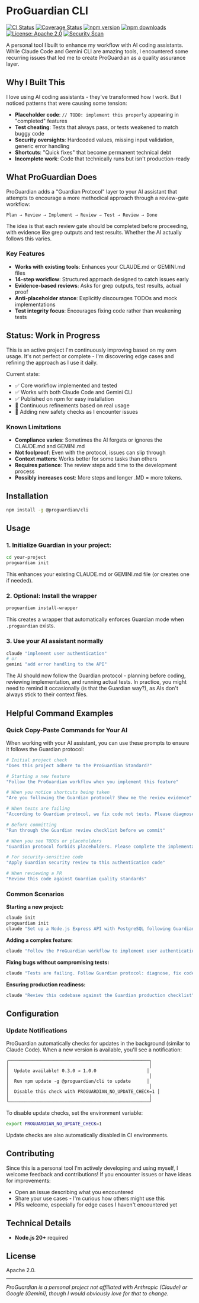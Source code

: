 # ProGuardian CLI

[![CI Status](https://github.com/WillyNilsson/ProGuardian/workflows/CI/badge.svg)](https://github.com/WillyNilsson/ProGuardian/actions/workflows/ci.yml)
[![Coverage Status](https://codecov.io/gh/WillyNilsson/ProGuardian/branch/main/graph/badge.svg)](https://codecov.io/gh/WillyNilsson/ProGuardian)
[![npm version](https://badge.fury.io/js/@proguardian%2Fcli.svg)](https://www.npmjs.com/package/@proguardian/cli)
[![npm downloads](https://img.shields.io/npm/dm/@proguardian/cli)](https://www.npmjs.com/package/@proguardian/cli)
[![License: Apache 2.0](https://img.shields.io/badge/License-Apache%202.0-blue.svg)](https://opensource.org/licenses/Apache-2.0)
[![Security Scan](https://github.com/WillyNilsson/ProGuardian/workflows/Security/badge.svg)](https://github.com/WillyNilsson/ProGuardian/actions/workflows/security.yml)

A personal tool I built to enhance my workflow with AI coding assistants. While Claude Code and Gemini CLI are amazing tools, I encountered some recurring issues that led me to create ProGuardian as a quality assurance layer.

## Why I Built This

I love using AI coding assistants - they've transformed how I work. But I noticed patterns that were causing some tension:

- **Placeholder code**: `// TODO: implement this properly` appearing in "completed" features
- **Test cheating**: Tests that always pass, or tests weakened to match buggy code
- **Security oversights**: Hardcoded values, missing input validation, generic error handling
- **Shortcuts**: "Quick fixes" that become permanent technical debt
- **Incomplete work**: Code that technically runs but isn't production-ready

## What ProGuardian Does

ProGuardian adds a "Guardian Protocol" layer to your AI assistant that attempts to encourage a more methodical approach through a review-gate workflow:

```
Plan → Review → Implement → Review → Test → Review → Done
```

The idea is that each review gate should be completed before proceeding, with evidence like grep outputs and test results. Whether the AI actually follows this varies.

### Key Features

- **Works with existing tools**: Enhances your CLAUDE.md or GEMINI.md files
- **14-step workflow**: Structured approach designed to catch issues early
- **Evidence-based reviews**: Asks for grep outputs, test results, actual proof
- **Anti-placeholder stance**: Explicitly discourages TODOs and mock implementations
- **Test integrity focus**: Encourages fixing code rather than weakening tests

## Status: Work in Progress

This is an active project I'm continuously improving based on my own usage. It's not perfect or complete - I'm discovering edge cases and refining the approach as I use it daily.

Current state:

- ✅ Core workflow implemented and tested
- ✅ Works with both Claude Code and Gemini CLI
- ✅ Published on npm for easy installation
- 🚧 Continuous refinements based on real usage
- 🚧 Adding new safety checks as I encounter issues

### Known Limitations

- **Compliance varies**: Sometimes the AI forgets or ignores the CLAUDE.md and GEMINI.md
- **Not foolproof**: Even with the protocol, issues can slip through
- **Context matters**: Works better for some tasks than others
- **Requires patience**: The review steps add time to the development process
- **Possibly increases cost**: More steps and longer .MD = more tokens.

## Installation

```bash
npm install -g @proguardian/cli
```

## Usage

### 1. Initialize Guardian in your project:

```bash
cd your-project
proguardian init
```

This enhances your existing CLAUDE.md or GEMINI.md file (or creates one if needed).

### 2. Optional: Install the wrapper

```bash
proguardian install-wrapper
```

This creates a wrapper that automatically enforces Guardian mode when `.proguardian` exists.

### 3. Use your AI assistant normally

```bash
claude "implement user authentication"
# or
gemini "add error handling to the API"
```

The AI should now follow the Guardian protocol - planning before coding, reviewing implementation, and running actual tests. In practice, you might need to remind it occasionally (is that the Guardian way?), as AIs don't always stick to their context files.

## Helpful Command Examples

### Quick Copy-Paste Commands for Your AI

When working with your AI assistant, you can use these prompts to ensure it follows the Guardian protocol:

```bash
# Initial project check
"Does this project adhere to the ProGuardian Standard?"

# Starting a new feature
"Follow the ProGuardian workflow when you implement this feature"

# When you notice shortcuts being taken
"Are you following the Guardian protocol? Show me the review evidence"

# When tests are failing
"According to Guardian protocol, we fix code not tests. Please diagnose the root cause"

# Before committing
"Run through the Guardian review checklist before we commit"

# When you see TODOs or placeholders
"Guardian protocol forbids placeholders. Please complete the implementation"

# For security-sensitive code
"Apply Guardian security review to this authentication code"

# When reviewing a PR
"Review this code against Guardian quality standards"
```

### Common Scenarios

**Starting a new project:**
```bash
claude init
proguardian init
claude "Set up a Node.js Express API with PostgreSQL following Guardian standards"
```

**Adding a complex feature:**
```bash
claude "Follow the ProGuardian workflow to implement user authentication with JWT"
```

**Fixing bugs without compromising tests:**
```bash
claude "Tests are failing. Follow Guardian protocol: diagnose, fix code (not tests), verify"
```

**Ensuring production readiness:**
```bash
claude "Review this codebase against the Guardian production checklist"
```

## Configuration

### Update Notifications

ProGuardian automatically checks for updates in the background (similar to Claude Code). When a new version is available, you'll see a notification:

```
╭─────────────────────────────────────────────────────╮
│                                                     │
│  Update available! 0.3.0 → 1.0.0                   │
│                                                     │
│  Run npm update -g @proguardian/cli to update      │
│                                                     │
│  Disable this check with PROGUARDIAN_NO_UPDATE_CHECK=1 │
│                                                     │
╰─────────────────────────────────────────────────────╯
```

To disable update checks, set the environment variable:

```bash
export PROGUARDIAN_NO_UPDATE_CHECK=1
```

Update checks are also automatically disabled in CI environments.

## Contributing

Since this is a personal tool I'm actively developing and using myself, I welcome feedback and contributions! If you encounter issues or have ideas for improvements:

- Open an issue describing what you encountered
- Share your use cases - I'm curious how others might use this
- PRs welcome, especially for edge cases I haven't encountered yet

## Technical Details

- **Node.js 20+** required

## License

Apache 2.0.

---

*ProGuardian is a personal project not affiliated with Anthropic (Claude) or Google (Gemini), though I would obviously love for that to change.*

